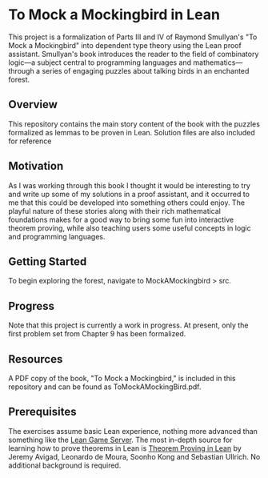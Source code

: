 # To Mock a Mockingbird in Lean
This project is a formalization of Parts III and IV of Raymond Smullyan's "To Mock a Mockingbird" into dependent type theory using the Lean proof assistant. Smullyan's book introduces the reader to the field of combinatory logic—a subject central to programming languages and mathematics—through a series of engaging puzzles about talking birds in an enchanted forest.
## Overview 
This repository contains the main story content of the book with the puzzles formalized as lemmas to be proven in Lean. Solution files are also included for reference

## Motivation
As I was working through this book I thought it would be interesting to try and write up some of my solutions in a proof assistant, and it occurred to me that this could be developed into something others could enjoy. The playful nature of these stories along with their rich mathematical foundations makes for a good way to bring some fun into interactive theorem proving, while also teaching users some useful concepts in logic and programming languages.

## Getting Started 
To begin exploring the forest, navigate to MockAMockingbird > src.

## Progress 
Note that this project is currently a work in progress. At present, only the first problem set from Chapter 9 has been formalized.

## Resources 
A PDF copy of the book, "To Mock a Mockingbird," is included in this repository and can be found as ToMockAMockingBird.pdf.

## Prerequisites
The exercises assume basic Lean experience, nothing more advanced than something like the [Lean Game Server](https://adam.math.hhu.de/). The most in-depth source for learning how to prove theorems in Lean is [Theorem Proving in Lean](https://leanprover.github.io/theorem_proving_in_lean4/title_page.html) by Jeremy Avigad, Leonardo de Moura, Soonho Kong and Sebastian Ullrich. No additional background is required.
